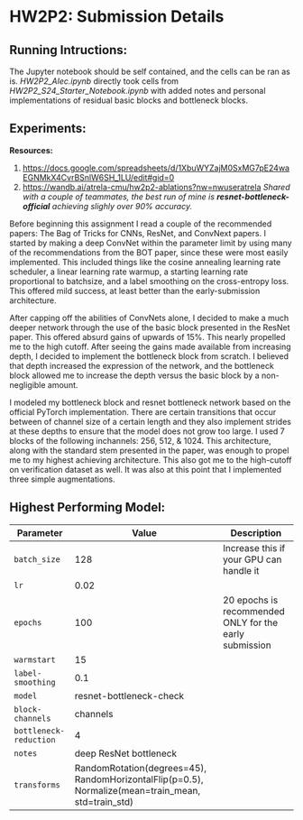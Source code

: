 # HW2P2: Submission Details

## Running Intructions:
The Jupyter notebook should be self contained, and the cells can be ran as is. *HW2P2_Alec.ipynb* directly took cells from *HW2P2_S24_Starter_Notebook.ipynb* with added notes and personal implementations of residual basic blocks and bottleneck blocks.  

## Experiments:

**Resources:**
1. https://docs.google.com/spreadsheets/d/1XbuWYZajM0SxMG7pE24waEGNMkX4CvrBSnlW6SH_1LU/edit#gid=0 
2. https://wandb.ai/atrela-cmu/hw2p2-ablations?nw=nwuseratrela
    *Shared with a couple of teammates, the best run of mine is **resnet-bottleneck-official** achieving slighly over 90% accuracy.*

Before beginning this assignment I read a couple of the recommended papers: The Bag of Tricks for CNNs, ResNet, and ConvNext papers. I started by making a deep ConvNet within the parameter limit by using many of the recommendations from the BOT paper, since these were most easily implemented. This included things like the cosine annealing learning rate scheduler, a linear learning rate warmup, a starting learning rate proportional to batchsize, and a label smoothing on the cross-entropy loss. This offered mild success, at least better than the early-submission architecture. 

After capping off the abilities of ConvNets alone, I decided to make a much deeper network through the use of the basic block presented in the ResNet paper. This offered absurd gains of upwards of 15%. This nearly propelled me to the high cutoff. After seeing the gains made available from increasing depth, I decided to implement the bottleneck block from scratch. I believed that depth increased the expression of the network, and the bottleneck block allowed me to increase the depth versus the basic block by a non-negligible amount. 

I modeled my bottleneck block and resnet bottleneck network based on the official PyTorch implementation. There are certain transitions that occur between of channel size of a certain length and they also implement strides at these depths to ensure that the model does not grow too large. I used 7 blocks of the following inchannels: 256, 512, & 1024. This architecture, along with the standard stem presented in the paper, was enough to propel me to my highest achieving architecture. This also got me to the high-cutoff on verification dataset as well. It was also at this point that I implemented three simple augmentations. 

## Highest Performing Model:

| Parameter              | Value                                                                                                   | Description                                                               |
|------------------------|---------------------------------------------------------------------------------------------------------|---------------------------------------------------------------------------|
| `batch_size`           | 128                                                                                                     | Increase this if your GPU can handle it                                   |
| `lr`                   | 0.02                                                                                                    |                                                                           |
| `epochs`               | 100                                                                                                     | 20 epochs is recommended ONLY for the early submission                    |
| `warmstart`            | 15                                                                                                      |                                                                           |
| `label-smoothing`      | 0.1                                                                                                     |                                                                           |
| `model`                | resnet-bottleneck-check                                                                                 |                                                                           |
| `block-channels`       | channels                                                                                                |                                                                           |
| `bottleneck-reduction` | 4                                                                                                       |                                                                           |
| `notes`                | deep ResNet bottleneck                                                                                  |                                                                           |
| `transforms`           | RandomRotation(degrees=45), RandomHorizontalFlip(p=0.5), Normalize(mean=train_mean, std=train_std)    |                                                                           |
